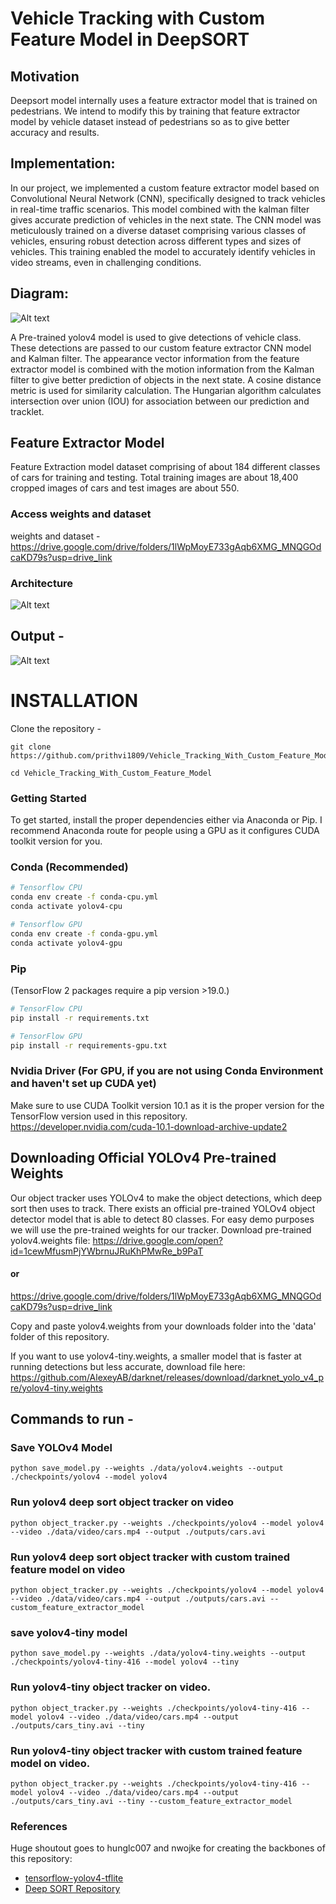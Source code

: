 # Vehicle Tracking with Custom Feature Model in DeepSORT
## Motivation
Deepsort model internally uses a feature extractor model that is trained on
pedestrians. We intend to modify this by training that feature extractor model by vehicle dataset
instead of pedestrians so as to give better accuracy and results.

## Implementation:
In our project, we implemented a custom feature extractor model based on Convolutional
Neural Network (CNN), specifically designed to track vehicles in real-time traffic scenarios. This
model combined with the kalman filter gives accurate prediction of vehicles in the next state.
The CNN model was meticulously trained on a diverse dataset comprising various classes of
vehicles, ensuring robust detection across different types and sizes of vehicles. This training
enabled the model to accurately identify vehicles in video streams, even in challenging
conditions.

## Diagram:
![Alt text](media/diagram1.png)

A Pre-trained yolov4 model is used to give detections of vehicle class. These detections are
passed to our custom feature extractor CNN model and Kalman filter. The appearance vector
information from the feature extractor model is combined with the motion information from the
Kalman filter to give better prediction of objects in the next state. A cosine distance metric is
used for similarity calculation. The Hungarian algorithm calculates intersection over union (IOU)
for association between our prediction and tracklet.

## Feature Extractor Model

Feature Extraction model dataset comprising of about 184 different classes of cars for training and testing.
Total training images are about 18,400 cropped images of cars and test images are about 550.

### Access weights and dataset
weights and dataset - https://drive.google.com/drive/folders/1lWpMoyE733gAqb6XMG_MNQGOdcaKD79s?usp=drive_link

### Architecture
![Alt text](media/image.png)

## Output - 
![Alt text](outputs/image.png)


# INSTALLATION
Clone the repository - 
```
git clone https://github.com/prithvi1809/Vehicle_Tracking_With_Custom_Feature_Model.git
```
```
cd Vehicle_Tracking_With_Custom_Feature_Model
```

### Getting Started

To get started, install the proper dependencies either via Anaconda or Pip. I recommend Anaconda route for people using a GPU as it configures CUDA toolkit version for you.

### Conda (Recommended)

```bash
# Tensorflow CPU
conda env create -f conda-cpu.yml
conda activate yolov4-cpu

# Tensorflow GPU
conda env create -f conda-gpu.yml
conda activate yolov4-gpu
```

### Pip
(TensorFlow 2 packages require a pip version >19.0.)
```bash
# TensorFlow CPU
pip install -r requirements.txt

# TensorFlow GPU
pip install -r requirements-gpu.txt
```
### Nvidia Driver (For GPU, if you are not using Conda Environment and haven't set up CUDA yet)
Make sure to use CUDA Toolkit version 10.1 as it is the proper version for the TensorFlow version used in this repository.
https://developer.nvidia.com/cuda-10.1-download-archive-update2

## Downloading Official YOLOv4 Pre-trained Weights
Our object tracker uses YOLOv4 to make the object detections, which deep sort then uses to track. There exists an official pre-trained YOLOv4 object detector model that is able to detect 80 classes. For easy demo purposes we will use the pre-trained weights for our tracker.
Download pre-trained yolov4.weights file: https://drive.google.com/open?id=1cewMfusmPjYWbrnuJRuKhPMwRe_b9PaT
#### or 
https://drive.google.com/drive/folders/1lWpMoyE733gAqb6XMG_MNQGOdcaKD79s?usp=drive_link

Copy and paste yolov4.weights from your downloads folder into the 'data' folder of this repository.

If you want to use yolov4-tiny.weights, a smaller model that is faster at running detections but less accurate, download file here: https://github.com/AlexeyAB/darknet/releases/download/darknet_yolo_v4_pre/yolov4-tiny.weights


## Commands to run - 

### Save YOLOv4 Model
```
python save_model.py --weights ./data/yolov4.weights --output ./checkpoints/yolov4 --model yolov4
```
### Run yolov4 deep sort object tracker on video
```
python object_tracker.py --weights ./checkpoints/yolov4 --model yolov4 --video ./data/video/cars.mp4 --output ./outputs/cars.avi
```

### Run yolov4 deep sort object tracker with custom trained feature model on video
```
python object_tracker.py --weights ./checkpoints/yolov4 --model yolov4 --video ./data/video/cars.mp4 --output ./outputs/cars.avi --custom_feature_extractor_model
```

### save yolov4-tiny model
```
python save_model.py --weights ./data/yolov4-tiny.weights --output ./checkpoints/yolov4-tiny-416 --model yolov4 --tiny
```

### Run yolov4-tiny object tracker on video.
```
python object_tracker.py --weights ./checkpoints/yolov4-tiny-416 --model yolov4 --video ./data/video/cars.mp4 --output ./outputs/cars_tiny.avi --tiny
```

### Run yolov4-tiny object tracker with custom trained feature model on video.
```
python object_tracker.py --weights ./checkpoints/yolov4-tiny-416 --model yolov4 --video ./data/video/cars.mp4 --output ./outputs/cars_tiny.avi --tiny --custom_feature_extractor_model
```

### References  

   Huge shoutout goes to hunglc007 and nwojke for creating the backbones of this repository:
  * [tensorflow-yolov4-tflite](https://github.com/hunglc007/tensorflow-yolov4-tflite)
  * [Deep SORT Repository](https://github.com/nwojke/deep_sort)
